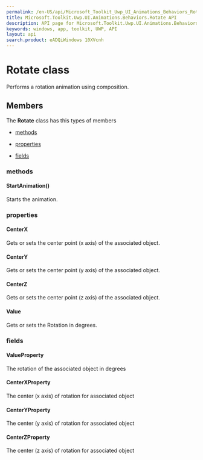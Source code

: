 ```yaml
---
permalink: /en-US/api/Microsoft_Toolkit_Uwp_UI_Animations_Behaviors_Rotate.htm
title: Microsoft.Toolkit.Uwp.UI.Animations.Behaviors.Rotate API 
description: API page for Microsoft.Toolkit.Uwp.UI.Animations.Behaviors.Rotate
keywords: windows, app, toolkit, UWP, API
layout: api
search.product: eADQiWindows 10XVcnh
---
```



# Rotate class

Performs a rotation animation using composition.

## Members

The **Rotate** class has this types of members

* [methods](#methods)

* [properties](#properties)

* [fields](#fields)

### methods

#### StartAnimation()

Starts the animation.



### properties

#### CenterX

Gets or sets the center point (x axis) of the associated object.



#### CenterY

Gets or sets the center point (y axis) of the associated object.



#### CenterZ

Gets or sets the center point (z axis) of the associated object.



#### Value

Gets or sets the Rotation in degrees.



### fields

#### ValueProperty

The rotation of the associated object in degrees



#### CenterXProperty

The center (x axis) of rotation for associated object



#### CenterYProperty

The center (y axis) of rotation for associated object



#### CenterZProperty

The center (z axis) of rotation for associated object


